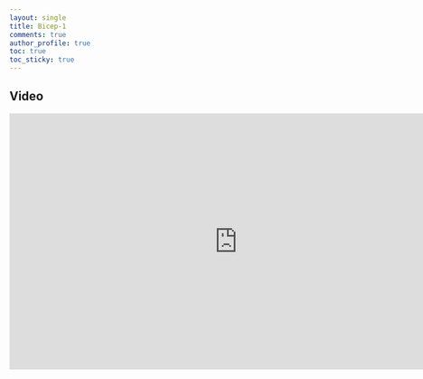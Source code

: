 ```yaml
---
layout: single
title: Bicep-1
comments: true
author_profile: true
toc: true
toc_sticky: true
---
```


## Video

<iframe
  width="806"
  height="453"
  src="https://www.youtube.com/embed/gozU3CUIizs"
  frameborder="0"
  allow="accelerometer; autoplay; encrypted-media; gyroscope; picture-in-picture"
  allowfullscreen>
</iframe>